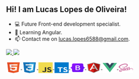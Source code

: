  <h2>Hi! I am Lucas Lopes de Oliveira!</h2>
 
- 💻 Future Front-end development specialist.
- 🌱 Learning Angular.
- 📫 Contact me on lucas.lopes6588@gmail.com.

 <div>
  <a href="https://github.com/Lucas-Olv">
  <img height="160em" src="https://github-readme-stats.vercel.app/api?username=Lucas-Olv&show_icons=true&theme=flag-india&include_all_commits=true&count_private=true"/>
  <img height="160em" src="https://github-readme-stats.vercel.app/api/top-langs/?username=Lucas-Olv&layout=compact&langs_count=10&theme=flag-india"/>
</div>
<div style="display: inline_block;">
 <br>
 
 <!-- <img align="center" alt="Lucas-Dart" height="30" width="40" src="https://github.com/devicons/devicon/blob/master/icons/dart/dart-original.svg"> -->
 <img align="center" alt="Lucas-HTML" height="30" width="40" src="https://github.com/devicons/devicon/blob/master/icons/html5/html5-original.svg">
 <img align="center" alt="Lucas-CSS" height="30" width="40" src="https://github.com/devicons/devicon/blob/master/icons/css3/css3-original.svg">
 <img align="center" alt="Lucas-JS" height="30" width="40" src="https://github.com/devicons/devicon/blob/master/icons/javascript/javascript-original.svg">
 <img align="center" alt="Lucas-TS" height="30" width="40" src="https://github.com/devicons/devicon/blob/master/icons/typescript/typescript-original.svg">
 <img align="center" alt="Lucas-bootstrap" height="30" width="40" src="https://github.com/devicons/devicon/blob/master/icons/bootstrap/bootstrap-original.svg">
 <img align="center" alt="Lucas-Angular" height="30" width="40" src="https://github.com/devicons/devicon/blob/master/icons/angularjs/angularjs-original.svg">
 <img align="center" alt="Lucas-vuejs" height="30" width="40" src="https://github.com/devicons/devicon/blob/master/icons/vuejs/vuejs-original.svg">
 <img align="center" alt="Lucas-SCSS" height="30" width="40" src="https://github.com/devicons/devicon/blob/master/icons/sass/sass-original.svg">
 
 </div>

 <!---
Lucas-Olv/Lucas-Olv is a ✨ special ✨ repository because its `README.md` (this file) appears on your GitHub profile.
You can click the Preview link to take a look at your changes.
--->
